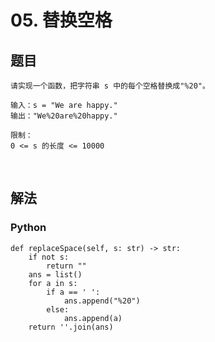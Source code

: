 # 05. 替换空格


## 题目

```
请实现一个函数，把字符串 s 中的每个空格替换成"%20"。

输入：s = "We are happy."
输出："We%20are%20happy."

限制：
0 <= s 的长度 <= 10000
```

<br>

## 解法

### Python

```
def replaceSpace(self, s: str) -> str:
    if not s:
        return ""
    ans = list()
    for a in s:
        if a == ' ':
            ans.append("%20")
        else:
            ans.append(a)
    return ''.join(ans)
```